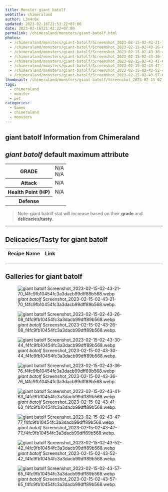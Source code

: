 ```yaml
---
title: Monster giant batolf
webtitle: chimeraland
author: L3n4r0x
updated: 2023-02-16T21:53:22+07:00
date: 2023-02-16T21:42:22+07:00
permalink: /chimeraland/monsters/giant-batolf.html
photos:
  - /chimeraland/monsters/giant-batolf/Screenshot_2023-02-15-02-43-21-70_f4fc9fb10454fc3a3dacb99dff89b568.webp
  - /chimeraland/monsters/giant-batolf/Screenshot_2023-02-15-02-43-26-08_f4fc9fb10454fc3a3dacb99dff89b568.webp
  - /chimeraland/monsters/giant-batolf/Screenshot_2023-02-15-02-43-30-44_f4fc9fb10454fc3a3dacb99dff89b568.webp
  - /chimeraland/monsters/giant-batolf/Screenshot_2023-02-15-02-43-36-76_f4fc9fb10454fc3a3dacb99dff89b568.webp
  - /chimeraland/monsters/giant-batolf/Screenshot_2023-02-15-02-43-41-63_f4fc9fb10454fc3a3dacb99dff89b568.webp
  - /chimeraland/monsters/giant-batolf/Screenshot_2023-02-15-02-43-47-77_f4fc9fb10454fc3a3dacb99dff89b568.webp
  - /chimeraland/monsters/giant-batolf/Screenshot_2023-02-15-02-43-52-42_f4fc9fb10454fc3a3dacb99dff89b568.webp
  - /chimeraland/monsters/giant-batolf/Screenshot_2023-02-15-02-43-57-65_f4fc9fb10454fc3a3dacb99dff89b568.webp
thumbnail: /chimeraland/monsters/giant-batolf/Screenshot_2023-02-15-02-43-21-70_f4fc9fb10454fc3a3dacb99dff89b568.webp
tags:
  - chimeraland
  - monster
  - pet
categories:
  - Games
  - chimeraland
  - monsters
---
```


<link
  rel="stylesheet"
  href="https://rawcdn.githack.com/dimaslanjaka/Web-Manajemen/870a349/css/bootstrap-5-3-0-alpha3-wrapper.css"
/>
<section id="bootstrap-wrapper">
  <div data-bs-theme="dark">
    <h2>giant batolf Information from Chimeraland</h2>
    <h2 id="attribute"><i>giant batolf</i> default maximum attribute</h2>
    <div class="row">
      <div class="col mb-2">
        <div class="card">
          <div class="card-body">
            <table>
              <tr>
                <th>GRADE</th>
                <td>N/A <br />N/A</td>
              </tr>
              <tr>
                <th>Attack</th>
                <td>N/A</td>
              </tr>
              <tr>
                <th>Health Point (HP)</th>
                <td>N/A</td>
              </tr>
              <tr>
                <th>Defense</th>
                <td></td>
              </tr>
            </table>
          </div>
        </div>
      </div>
    </div>
    <blockquote class="bd-callout bd-callout-warning">
      Note: giant batolf stat will increase based on their <b>grade</b> and
      <b>delicacies/tasty</b>.
    </blockquote>
    <hr />
    <h2 id="delicacies">Delicacies/Tasty for giant batolf</h2>
    <div class="card">
      <div class="card-body">
        <div class="table-responsive">
          <table class="table table-striped">
            <thead>
              <tr>
                <th>Recipe Name</th>
                <th>Link</th>
              </tr>
            </thead>
            <tbody></tbody>
          </table>
        </div>
      </div>
    </div>
    <hr />
    <div id="gallery">
      <h2>Galleries for giant batolf</h2>
      <div class="row">
        <div class="col-lg-6 col-12">
          <figure>
            <img
              src="https://www.webmanajemen.com/chimeraland/monsters/giant-batolf/Screenshot_2023-02-15-02-43-21-70_f4fc9fb10454fc3a3dacb99dff89b568.webp"
              alt="giant batolf Screenshot_2023-02-15-02-43-21-70_f4fc9fb10454fc3a3dacb99dff89b568.webp"
            />
            <figcaption style="word-wrap: break-word">
              <i>giant batolf</i>
              Screenshot_2023-02-15-02-43-21-70_f4fc9fb10454fc3a3dacb99dff89b568.webp.
            </figcaption>
          </figure>
        </div>
        <div class="col-lg-6 col-12">
          <figure>
            <img
              src="https://www.webmanajemen.com/chimeraland/monsters/giant-batolf/Screenshot_2023-02-15-02-43-26-08_f4fc9fb10454fc3a3dacb99dff89b568.webp"
              alt="giant batolf Screenshot_2023-02-15-02-43-26-08_f4fc9fb10454fc3a3dacb99dff89b568.webp"
            />
            <figcaption style="word-wrap: break-word">
              <i>giant batolf</i>
              Screenshot_2023-02-15-02-43-26-08_f4fc9fb10454fc3a3dacb99dff89b568.webp.
            </figcaption>
          </figure>
        </div>
        <div class="col-lg-6 col-12">
          <figure>
            <img
              src="https://www.webmanajemen.com/chimeraland/monsters/giant-batolf/Screenshot_2023-02-15-02-43-30-44_f4fc9fb10454fc3a3dacb99dff89b568.webp"
              alt="giant batolf Screenshot_2023-02-15-02-43-30-44_f4fc9fb10454fc3a3dacb99dff89b568.webp"
            />
            <figcaption style="word-wrap: break-word">
              <i>giant batolf</i>
              Screenshot_2023-02-15-02-43-30-44_f4fc9fb10454fc3a3dacb99dff89b568.webp.
            </figcaption>
          </figure>
        </div>
        <div class="col-lg-6 col-12">
          <figure>
            <img
              src="https://www.webmanajemen.com/chimeraland/monsters/giant-batolf/Screenshot_2023-02-15-02-43-36-76_f4fc9fb10454fc3a3dacb99dff89b568.webp"
              alt="giant batolf Screenshot_2023-02-15-02-43-36-76_f4fc9fb10454fc3a3dacb99dff89b568.webp"
            />
            <figcaption style="word-wrap: break-word">
              <i>giant batolf</i>
              Screenshot_2023-02-15-02-43-36-76_f4fc9fb10454fc3a3dacb99dff89b568.webp.
            </figcaption>
          </figure>
        </div>
        <div class="col-lg-6 col-12">
          <figure>
            <img
              src="https://www.webmanajemen.com/chimeraland/monsters/giant-batolf/Screenshot_2023-02-15-02-43-41-63_f4fc9fb10454fc3a3dacb99dff89b568.webp"
              alt="giant batolf Screenshot_2023-02-15-02-43-41-63_f4fc9fb10454fc3a3dacb99dff89b568.webp"
            />
            <figcaption style="word-wrap: break-word">
              <i>giant batolf</i>
              Screenshot_2023-02-15-02-43-41-63_f4fc9fb10454fc3a3dacb99dff89b568.webp.
            </figcaption>
          </figure>
        </div>
        <div class="col-lg-6 col-12">
          <figure>
            <img
              src="https://www.webmanajemen.com/chimeraland/monsters/giant-batolf/Screenshot_2023-02-15-02-43-47-77_f4fc9fb10454fc3a3dacb99dff89b568.webp"
              alt="giant batolf Screenshot_2023-02-15-02-43-47-77_f4fc9fb10454fc3a3dacb99dff89b568.webp"
            />
            <figcaption style="word-wrap: break-word">
              <i>giant batolf</i>
              Screenshot_2023-02-15-02-43-47-77_f4fc9fb10454fc3a3dacb99dff89b568.webp.
            </figcaption>
          </figure>
        </div>
        <div class="col-lg-6 col-12">
          <figure>
            <img
              src="https://www.webmanajemen.com/chimeraland/monsters/giant-batolf/Screenshot_2023-02-15-02-43-52-42_f4fc9fb10454fc3a3dacb99dff89b568.webp"
              alt="giant batolf Screenshot_2023-02-15-02-43-52-42_f4fc9fb10454fc3a3dacb99dff89b568.webp"
            />
            <figcaption style="word-wrap: break-word">
              <i>giant batolf</i>
              Screenshot_2023-02-15-02-43-52-42_f4fc9fb10454fc3a3dacb99dff89b568.webp.
            </figcaption>
          </figure>
        </div>
        <div class="col-lg-6 col-12">
          <figure>
            <img
              src="https://www.webmanajemen.com/chimeraland/monsters/giant-batolf/Screenshot_2023-02-15-02-43-57-65_f4fc9fb10454fc3a3dacb99dff89b568.webp"
              alt="giant batolf Screenshot_2023-02-15-02-43-57-65_f4fc9fb10454fc3a3dacb99dff89b568.webp"
            />
            <figcaption style="word-wrap: break-word">
              <i>giant batolf</i>
              Screenshot_2023-02-15-02-43-57-65_f4fc9fb10454fc3a3dacb99dff89b568.webp.
            </figcaption>
          </figure>
        </div>
      </div>
    </div>
  </div>
</section>